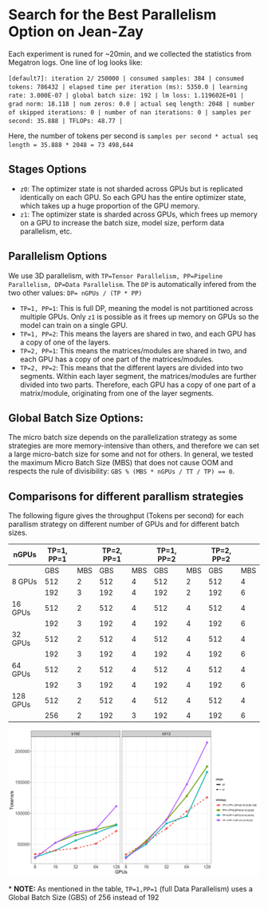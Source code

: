 # Search for the Best Parallelism Option on Jean-Zay

Each experiment is runed for ~20min, and we collected the statistics from Megatron logs. One line of log looks like:

`[default7]: iteration 2/ 250000 | consumed samples: 384 | consumed tokens: 786432 | elapsed time per iteration (ms): 5350.0 | learning rate: 3.000E-07 | global batch size: 192 | lm loss: 1.119602E+01 | grad norm: 18.118 | num zeros: 0.0 | actual seq length: 2048 | number of skipped iterations: 0 | number of nan iterations: 0 | samples per second: 35.888 | TFLOPs: 48.77 |`

Here, the number of tokens per second is `samples per second * actual seq length = 35.888 * 2048 = 73 498,644`

## Stages Options

- `z0`: The optimizer state is not sharded across GPUs but is replicated identically on each GPU. So each GPU has the entire optimizer state, which takes up a huge proportion of the GPU memory.
- `z1`: The optimizer state is sharded across GPUs, which frees up memory on a GPU to increase the batch size, model size, perform data parallelism, etc.

## Parallelism Options

We use 3D parallelism, with `TP=Tensor Parallelism, PP=Pipeline Parallelism, DP=Data Parallelism`. The `DP` is automatically infered from the two other values: `DP= nGPUs / (TP * PP)`

- `TP=1, PP=1`: This is full DP, meaning the model is not partitioned across multiple GPUs. Only `z1` is possible as it frees up memory on GPUs so the model can train on a single GPU.
- `TP=1, PP=2`: This means the layers are shared in two, and each GPU has a copy of one of the layers.
- `TP=2, PP=1`: This means the matrices/modules are shared in two, and each GPU has a copy of one part of the matrices/modules.
- `TP=2, PP=2`: This means that the different layers are divided into two segments. Within each layer segment, the matrices/modules are further divided into two parts. Therefore, each GPU has a copy of one part of a matrix/module, originating from one of the layer segments.

## Global Batch Size Options:
The micro batch size depends on the parallelization strategy as some strategies are more memory-intensive than others, and therefore we can set a large micro-batch size for some and not for others. In general, we tested the maximum Micro Batch Size (MBS) that does not cause OOM and respects the rule of divisibility: `GBS % (MBS * nGPUs / TT / TP) == 0`.

## Comparisons for different parallism strategies

The following figure gives the throughput (Tokens per second) for each parallism strategy on different number of GPUs and for different batch sizes.


| nGPUs   | TP=1, PP=1 |        | TP=2, PP=1 |        | TP=1, PP=2 |        | TP=2, PP=2 |        |
|---------|------------|--------|------------|--------|------------|--------|------------|--------|
|         | GBS        | MBS    | GBS        | MBS    | GBS        | MBS    | GBS        | MBS    |
| 8 GPUs  | 512        | 2      | 512        | 4      | 512        | 2      | 512        | 4      |
|         | 192        | 3      | 192        | 4      | 192        | 2      | 192        | 6      |
| 16 GPUs | 512        | 2      | 512        | 4      | 512        | 4      | 512        | 4      |
|         | 192        | 3      | 192        | 4      | 192        | 4      | 192        | 6      |
| 32 GPUs | 512        | 2      | 512        | 4      | 512        | 4      | 512        | 4      |
|         | 192        | 3      | 192        | 4      | 192        | 4      | 192        | 6      |
| 64 GPUs | 512        | 2      | 512        | 4      | 512        | 4      | 512        | 4      |
|         | 192        | 3      | 192        | 4      | 192        | 4      | 192        | 6      |
| 128 GPUs| 512        | 2      | 512        | 4      | 512        | 4      | 512        | 4      |
|         | 256        | 2      | 192        | 3      | 192        | 4      | 192        | 6      |

![Throughput for different parallelism strategies](./plots/parallelism_w_dp.png)

\* __NOTE:__ As mentioned in the table, `TP=1,PP=1` (full Data Parallelism) uses a Global Batch Size (GBS) of 256 instead of 192